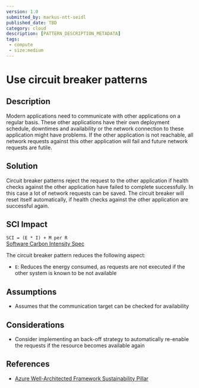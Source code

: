 ```yaml
---
version: 1.0
submitted_by: markus-ntt-seidl
published_date: TBD
category: cloud
description: [PATTERN_DESCRIPTION_METADATA]
tags: 
 - compute
 - size:medium
---
```


# Use circuit breaker patterns

## Description

Modern applications need to communicate with other applications on a regular basis. These other applications have their own deployment schedule, downtimes and availability or the network connection to these application might have problems.
If the other application is not reachable, all network requests against this other application will fail and future network requests are futile.

## Solution

Circuit breaker patterns reject the request to the other application if health checks against the other application have failed to complete successfully. In this case a lot of network requests can be saved. 
The circuit breaker will reset itself automatically, if health checks against the other application are successful again.

## SCI Impact

`SCI = (E * I) + M per R`  
[Software Carbon Intensity Spec](https://grnsft.org/sci)

The circuit breaker pattern reduces the following aspect:

- `E`: Reduces the energy consumed, as requests are not executed if the other system is known to be not available

## Assumptions

- Assumes that the communication target can be checked for availability

## Considerations

- Consider implementing an back-off strategy to automatically re-enable the requests if the resource becomes available again

## References

- [Azure Well-Architected Framework Sustainability Pillar](https://learn.microsoft.com/en-us/azure/architecture/framework/sustainability/sustainability-application-design)
